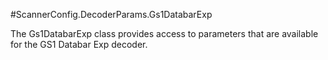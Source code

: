 #ScannerConfig.DecoderParams.Gs1DatabarExp

The Gs1DatabarExp class provides access to parameters that are available for the GS1 Databar Exp decoder.